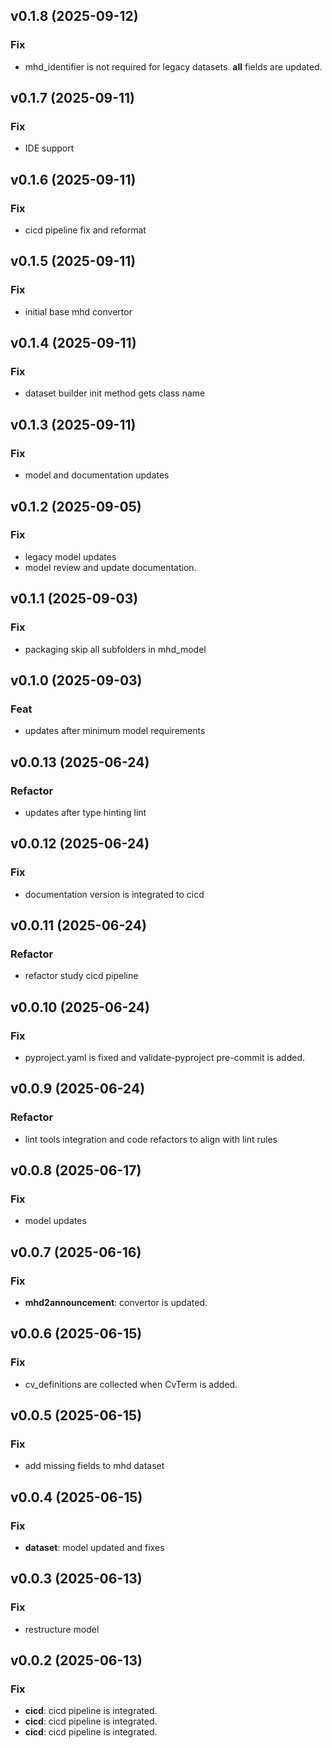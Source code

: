 ## v0.1.8 (2025-09-12)

### Fix

- mhd_identifier is not required for legacy datasets. __all__ fields are updated.

## v0.1.7 (2025-09-11)

### Fix

- IDE support

## v0.1.6 (2025-09-11)

### Fix

- cicd pipeline fix and reformat

## v0.1.5 (2025-09-11)

### Fix

- initial base mhd convertor

## v0.1.4 (2025-09-11)

### Fix

- dataset builder init method gets class name

## v0.1.3 (2025-09-11)

### Fix

- model and documentation updates

## v0.1.2 (2025-09-05)

### Fix

- legacy model updates
- model review and update documentation.

## v0.1.1 (2025-09-03)

### Fix

- packaging skip all subfolders in mhd_model

## v0.1.0 (2025-09-03)

### Feat

- updates after minimum model requirements

## v0.0.13 (2025-06-24)

### Refactor

- updates after type hinting lint

## v0.0.12 (2025-06-24)

### Fix

- documentation version is integrated to cicd

## v0.0.11 (2025-06-24)

### Refactor

- refactor study cicd pipeline

## v0.0.10 (2025-06-24)

### Fix

- pyproject.yaml is fixed and validate-pyproject pre-commit is added.

## v0.0.9 (2025-06-24)

### Refactor

- lint tools integration and code refactors to align with lint rules

## v0.0.8 (2025-06-17)

### Fix

- model updates

## v0.0.7 (2025-06-16)

### Fix

- **mhd2announcement**: convertor is updated.

## v0.0.6 (2025-06-15)

### Fix

- cv_definitions are collected when CvTerm is added.

## v0.0.5 (2025-06-15)

### Fix

- add missing fields to mhd dataset

## v0.0.4 (2025-06-15)

### Fix

- **dataset**: model updated and fixes

## v0.0.3 (2025-06-13)

### Fix

- restructure model

## v0.0.2 (2025-06-13)

### Fix

- **cicd**: cicd pipeline is integrated.
- **cicd**: cicd pipeline is integrated.
- **cicd**: cicd pipeline is integrated.
